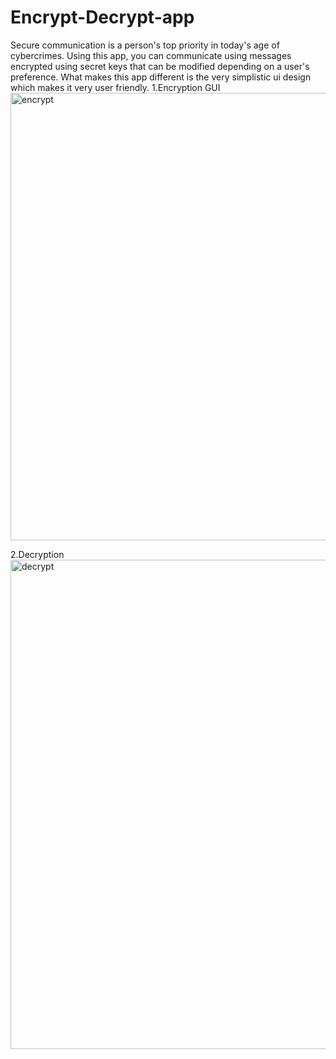 # Encrypt-Decrypt-app
Secure communication is a person's top priority in today's age of cybercrimes. Using this app, you can communicate using messages encrypted using secret keys that can be modified depending on a user's preference. What makes this app different is the very simplistic ui design which makes it very user friendly.
1.Encryption GUI
<img width="716" alt="encrypt" src="https://github.com/adhinmathewalex/Encrypt-Decrypt-app/assets/72292119/fad88a0b-acd3-4166-84bd-65fff29039ae">


2.Decryption
<img width="783" alt="decrypt" src="https://github.com/adhinmathewalex/Encrypt-Decrypt-app/assets/72292119/a99f2962-40db-4c2e-8da4-8575da8944ba">
